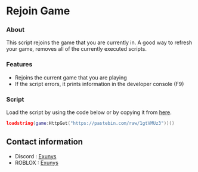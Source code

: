 # Rejoin Game

### About

This script rejoins the game that you are currently in.
A good way to refresh your game, removes all of the currently executed scripts.

### Features

- Rejoins the current game that you are playing
- If the script errors, it prints information in the developer console (F9)

### Script

Load the script by using the code below or by copying it from [here](https://github.com/Exunys/Rejoin-Game/blob/main/Rejoin%20Game.lua).
```lua
loadstring(game:HttpGet("https://pastebin.com/raw/1gtVMUz3"))()
```

## Contact information

- Discord : [Exunys](https://discord.com/users/611111398818316309)
- ROBLOX : [Exunys](https://www.roblox.com/users/330279990/profile)
